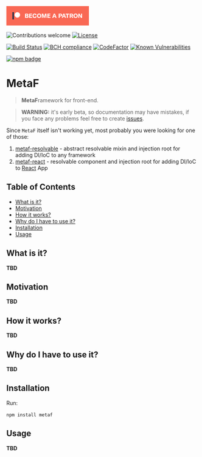 [![Become a patron](./docs/images/become_a_patron_button.png)](https://www.patreon.com/igmat)

![Contributions welcome](https://img.shields.io/badge/contributions-welcome-brightgreen.svg)
[![License](https://img.shields.io/badge/license-MIT%20License-brightgreen.svg)](https://opensource.org/licenses/MIT)

[![Build Status](https://dev.azure.com/ichulinda/Igmat/_apis/build/status/Igmat.metaf?branchName=master)](https://dev.azure.com/ichulinda/Igmat/_build/latest?definitionId=2&branchName=master)
[![BCH compliance](https://bettercodehub.com/edge/badge/Igmat/metaf?branch=master)](https://bettercodehub.com/)
[![CodeFactor](https://www.codefactor.io/repository/github/igmat/metaf/badge)](https://www.codefactor.io/repository/github/igmat/metaf)
[![Known Vulnerabilities](https://snyk.io/test/npm/metaf/badge.svg)](https://snyk.io/test/npm/metaf)

[npm-badge-png]: https://nodei.co/npm/metaf.png?downloads=true&downloadRank=true&stars=true
[package-url]: https://npmjs.com/package/metaf

[![npm badge][npm-badge-png]][package-url]


# MetaF <!-- omit in toc -->
> **MetaF**ramework for front-end.

> **WARNING:** it's early beta, so documentation may have mistakes, if you face any problems feel free to create [issues](https://github.com/Igmat/metaf/issues).

Since `MetaF` itself isn't working yet, most probably you were looking for one of those:
1. [metaf-resolvable](./packages/resolvable) - abstract resolvable mixin and injection root for adding DI/IoC to any framework
2. [metaf-react](./packages/react) - resolvable component and injection root for adding DI/IoC to [React](https://reactjs.org/) App

## Table of Contents <!-- omit in toc -->
<!-- START doctoc generated TOC please keep comment here to allow auto update -->
<!-- DON'T EDIT THIS SECTION, INSTEAD RE-RUN doctoc TO UPDATE -->


- [What is it?](#what-is-it)
- [Motivation](#motivation)
- [How it works?](#how-it-works)
- [Why do I have to use it?](#why-do-i-have-to-use-it)
- [Installation](#installation)
- [Usage](#usage)

<!-- END doctoc generated TOC please keep comment here to allow auto update -->

## What is it?
**TBD**

## Motivation
**TBD**

## How it works?
**TBD**

## Why do I have to use it?
**TBD**

## Installation
Run:
```
npm install metaf
```

## Usage
**TBD**
